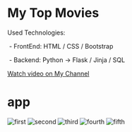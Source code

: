 # My Top Movies
<p>Used Technologies:</p>
<p>&nbsp;- FrontEnd: HTML / CSS / Bootstrap</p>
<p>&nbsp;- Backend: Python -> Flask / Jinja / SQL</p>
<p><a href="https://www.youtube.com/watch?v=yoCG2AbngIU">Watch video on My Channel</a></p>

# app
![first](https://user-images.githubusercontent.com/106172218/213889831-bdf3cbb9-0356-4642-b2b4-c086cf201e78.jpg)
![second](https://user-images.githubusercontent.com/106172218/213889834-2e9ca4c5-9b47-437e-8625-549d8df8eefc.jpg)
![third](https://user-images.githubusercontent.com/106172218/213889837-60024623-ec4a-4d87-9136-649979d1d1d7.jpg)
![fourth](https://user-images.githubusercontent.com/106172218/213889847-8de4dfde-9466-4b11-a0c2-a8fd3dc071d6.jpg)
![fifth](https://user-images.githubusercontent.com/106172218/213889851-0cb5dc05-083c-49b6-b57e-0c038e0d1d06.jpg)
